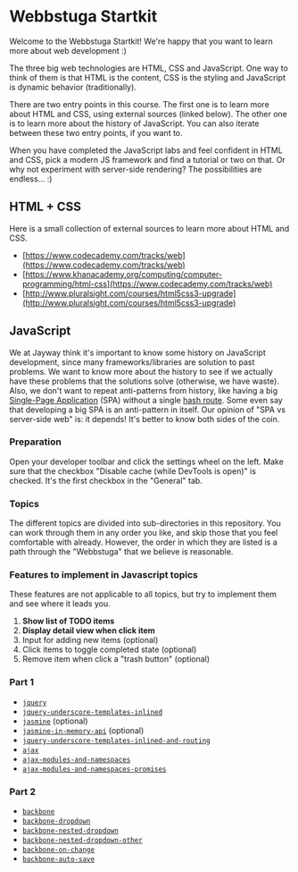 # Webbstuga Startkit

Welcome to the Webbstuga Startkit! We're happy that you want to learn more about web development :)

The three big web technologies are HTML, CSS and JavaScript. One way to think of them is that HTML is the content, CSS is the styling and JavaScript is dynamic behavior (traditionally).

There are two entry points in this course. The first one is to learn more about HTML and CSS, using external sources (linked below). The other one is to learn more about the history of JavaScript. You can also iterate between these two entry points, if you want to.

When you have completed the JavaScript labs and feel confident in HTML and CSS, pick a modern JS framework and find a tutorial or two on that. Or why not experiment with server-side rendering? The possibilities are endless... :)

## HTML + CSS

Here is a small collection of external sources to learn more about HTML and CSS.

- [https://www.codecademy.com/tracks/web](https://www.codecademy.com/tracks/web)
- [https://www.khanacademy.org/computing/computer-programming/html-css](https://www.codecademy.com/tracks/web)
- [http://www.pluralsight.com/courses/html5css3-upgrade](http://www.pluralsight.com/courses/html5css3-upgrade)

## JavaScript

We at Jayway think it's important to know some history on JavaScript development, since many frameworks/libraries are solution to past problems. We want to know more about the history to see if we actually have these problems that the solutions solve (otherwise, we have waste). Also, we don't want to repeat anti-patterns from history, like having a big [Single-Page Application](https://en.wikipedia.org/wiki/Single-page_application) (SPA) without a single [hash route](http://cdnjs.com/libraries/backbone.js/tutorials/what-is-a-router). Some even say that developing a big SPA is an anti-pattern in itself. Our opinion of "SPA vs server-side web" is: it depends! It's better to know both sides of the coin.

### Preparation

Open your developer toolbar and click the settings wheel on the left. Make sure
that the checkbox "Disable cache (while DevTools is open)" is checked. It's the
first checkbox in the "General" tab.

### Topics

The different topics are divided into sub-directories in this repository. You
can work through them in any order you like, and skip those that you feel
comfortable with already. However, the order in which they are listed is a path
through the "Webbstuga" that we believe is reasonable.

### Features to implement in Javascript topics

These features are not applicable to all topics, but try to implement them
and see where it leads you.

1.  **Show list of TODO items**
2.  **Display detail view when click item**
3.  Input for adding new items (optional)
4.  Click items to toggle completed state (optional)
5.  Remove item when click a "trash button" (optional)

### Part 1

*   [`jquery`](jquery)
*   [`jquery-underscore-templates-inlined`](jquery-underscore-templates-inlined)
*   [`jasmine`](jasmine) (optional)
*   [`jasmine-in-memory-api`](jasmine) (optional)
*   [`jquery-underscore-templates-inlined-and-routing`](jquery-underscore-templates-inlined-and-routing)
*   [`ajax`](ajax)
*   [`ajax-modules-and-namespaces`](ajax-modules-and-namespaces)
*   [`ajax-modules-and-namespaces-promises`](ajax-modules-and-namespaces-promises)

### Part 2

*   [`backbone`](backbone)
*   [`backbone-dropdown`](backbone-dropdown)
*   [`backbone-nested-dropdown`](backbone-nested-dropdown)
*   [`backbone-nested-dropdown-other`](backbone-nested-dropdown-other)
*   [`backbone-on-change`](backbone-on-change)
*   [`backbone-auto-save`](backbone-auto-save)
